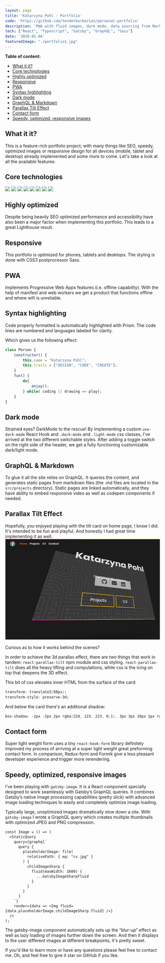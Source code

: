 ```yaml
---
layout: page
title: 'Katarzyna Pohl - Portfolio'
code: 'https://github.com/tenderbarbarian/personal-portfolio'
description: 'PWA with fluid images, dark mode, data sourcing from Markdown and through GraphQL'
tech: ["React", "Typescript", "Gatsby", "GraphQL", "Sass"]
date: '2020-01-06'
featuredImage: "./portfolio1.jpg"
---
```

<!-- # iframe: 'https://www.youtube.com/embed/dQw4w9WgXcQ' -->
__Table of content:__
<!-- TOC -->

- [What it it?](#what-it-it)
- [Core technologies](#core-technologies)
- [Highly optimized](#highly-optimized)
- [Responsive](#responsive)
- [PWA](#pwa)
- [Syntax highlighting](#syntax-highlighting)
- [Dark mode](#dark-mode)
- [GraphQL & Markdown](#graphql--markdown)
- [Parallax Tilt Effect](#parallax-tilt-effect)
- [Contact form](#contact-form)
- [Speedy, optimized, responsive images](#speedy-optimized-responsive-images)

<!-- /TOC -->

## What it it?

This is a feature-rich portfolio project; with many things like SEO, speedy, optimized images or responsive design for all devices (mobile, tablet and desktop) already implemented and some more to come. Let's take a look at all the available features:

## Core technologies
<p>
    <img src="https://img.shields.io/badge/library-React-blue?style=flat&logo=react" />
    <img src="https://img.shields.io/badge/framework-Gatsby-purple?style=flat&logo=gatsby" />
    <img src="https://img.shields.io/badge/styling-Sass-pink?style=flat&logo=Sass" />
    <img src="https://img.shields.io/badge/backend-GraphQL-navy?style=flat" />
    <img src="https://img.shields.io/badge/module--bundler-Webpack-lightblue?style=flat&logo=webpack" />
    <img src="https://img.shields.io/badge/package--manager-Npm-darkred?style=flat&logo=npm" />
    <img src="https://img.shields.io/badge/deployment-Netlify-aqua?style=flat&logo=Netlify" />
    <img src="https://img.shields.io/badge/versioning-Git-red?style=flat&logo=Git" />
</p>

## Highly optimized

Despite being heavily SEO optimized performance and accessibility have also been a major factor when implementing this portfolio. This leads to a great Lighthouse result.

## Responsive

This portfolio is optimized for phones, tablets and desktops. The styling is done with CSS3 postprocessor Sass.

## PWA

Implements Progressive Web Apps features (i.e. offline capability). With the help of manifest and web workers we get a product that functions offline and where wifi is unreliable. 

## Syntax highlighting
Code properly formatted is automatically highlighted with Prism. The code lines are numbered and languages labeled for clarity.

Which gives us the following effect: 

~~~javascript
class Person {
    constructor() {
        this.name = "Katarzyna Pohl";
        this.traits = ["DESIGN", "CODE", "CREATE"];
    }
    fun() {
        do{
            enjoy();
        } while( coding || drawing == play);
    }
}
~~~


## Dark mode

Strained eyes? DarkMode to the rescue! By implementing a custom `use-dark-mode` React Hook and `.dark-mode` and `.light-mode` css classes, I've arrived at the two different switchable styles. After adding a toggle switch on the right side of the header, we get a fully functioning customizable dark/light mode. 

## GraphQL & Markdown
To glue it all the site relies on GraphQL. It queries the content, and generates static pages  from markdown files (the .md files are located in the `src/projects` directory). Static pages are linked automatically, and they have ability to embed responsive video as well as codepen components if needed. 

## Parallax Tilt Effect
Hopefully, you enjoyed playing with the tilt card on home page, I know I did. It's intended to be fun and playful. And honestly I had great time implementing it as well.
![portfolioCard](./portfolio.jpg)

Curious as to how it works behind the scenes? 

In order to achieve the 3d parallax effect, there are two things that work in tandem: `react-parallax-tilt`  npm module and css styling. `react-parallax-tilt` does all the heavy lifting and computations, while css is the icing on top that deepens the 3D effect.

This bit of css elevates inner HTML from the surface of the card: 

```css
transform: translateZ(60px);
transform-style: preserve-3d;
```
And below the card there's an additional shadow: 
```css
box-shadow: -2px -2px 2px rgba(224, 223, 223, 0.1), 3px 3px 10px 1px rgba(36, 36, 36, 0.2);
```

## Contact form

Super light weight form uses a tiny `react-hook-form` library definitely improved my process of arriving at a super light weight great preforming contact form. In comparison, Redux-form and Formik give a less pleasant developer experience and trigger more rerendering.

## Speedy, optimized, responsive images

I've been playing with `gatsby-image`. It is a React component specially designed to work seamlessly with Gatsby’s GraphQL queries. It combines Gatsby’s native image processing capabilities (pretty slick) with advanced image loading techniques to easily and completely optimize image loading. 

Typically large, unoptimized images dramatically slow down a site. With `gatsby-image` I wrote a GraphQL query which creates multiple thumbnails with optimized JPEG and PNG compression. 

```JSX
const Image = () => (
  <StaticQuery
    query={graphql`
      query {
        placeholderImage: file(
          relativePath: { eq: "cv.jpg" }
        ) {
          childImageSharp {
            fluid(maxWidth: 1600) {
              ...GatsbyImageSharpFluid
            }
          }
        }
      }
    `}
    render={data => <Img fluid={data.placeholderImage.childImageSharp.fluid} />}
  />
);
```

The gatsby-image component automatically sets up the “blur-up” effect as well as lazy loading of images further down the screen. And then it displays to the user different images at different breakpoints, it's pretty sweet.

If you'd like to learn more or have any questions please feel free to contact me.
Oh, and feel free to give it star on GitHub if you like.